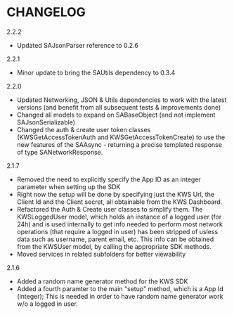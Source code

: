 CHANGELOG
=========

2.2.2
 - Updated SAJsonParser reference to 0.2.6

2.2.1
 - Minor update to bring the SAUtils dependency to 0.3.4

2.2.0
 - Updated Networking, JSON & Utils dependencies to work with the latest versions (and benefit from all subsequent tests & improvements done)
 - Changed all models to expand on SABaseObject (and not implement SAJsonSerializable)
 - Changed the auth & create user token classes (KWSGetAccessTokenAuth and KWSGetAccessTokenCreate) to use the new features of the SAAsync - returning a precise templated response of type SANetworkResponse.

2.1.7
 - Removed the need to explicitly specify the App ID as an integer parameter when setting up the SDK
 - Right now the setup will be done by specifying just the KWS Url, the Client Id and the Client secret, all obtainable from the KWS Dashboard.
 - Refactored the Auth & Create user classes to simplify them. The KWSLoggedUser model, which holds an instance of a logged user (for 24h) and is used internally to get info needed to perform most network operations (that require a logged in user) has been stripped of usless data such as username, parent email, etc. This info can be obtained from the KWSUser model, by calling the appropriate SDK methods.
 - Moved services in related subfolders for better viewability

2.1.6
 - Added a random name generator method for the KWS SDK
 - Added a fourth paramter to the main "setup" method, which is a App Id (integer); This is needed in order to have random name generator work w/o a logged in user.
